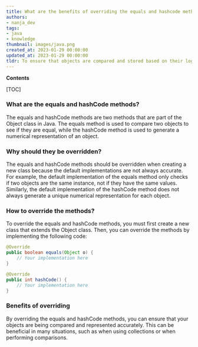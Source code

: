 ```yaml
---
title: What are the benefits of overriding the equals and hashcode methods in java?
authors:
- nanja_dev
tags:
- java
- knowledge
thumbnail: images/java.png
created_at: 2023-01-29 00:00:00
updated_at: 2023-01-29 00:00:00
tldr: To ensure that objects are compared and stored based on their logical equality rather than their reference equality.
---
```


**Contents**

[TOC]

### What are the equals and hashCode methods?
The equals and hashCode methods are two methods that are part of the Object class in Java. The equals method is used to compare two objects to see if they are equal, while the hashCode method is used to generate a numerical representation of an object.

### Why should they be overridden?
The equals and hashCode methods should be overridden when creating a new class because the default implementations are not always accurate. For example, the default implementation of the equals method only checks if two objects are the same instance, not if they have the same values. Similarly, the default implementation of the hashCode method does not always generate a unique numerical representation for each object.

### How to override the methods?
To override the equals and hashCode methods, you must first create a new class that extends the Object class. Then, you can override the methods by implementing the following code:

```java
@Override
public boolean equals(Object o) {
    // Your implementation here
}

@Override
public int hashCode() {
    // Your implementation here
}
```

### Benefits of overriding
By overriding the equals and hashCode methods, you can ensure that your objects are being compared and represented accurately. This can be beneficial in many situations, such as when using collections or when performing comparisons.
